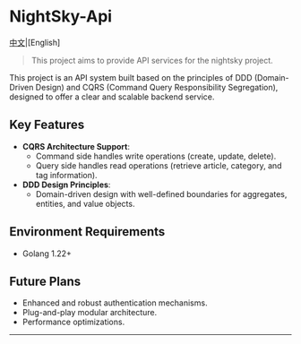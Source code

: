 # NightSky-Api

[中文](./README.MD)|[English]

> This project aims to provide API services for the nightsky project.

This project is an API system built based on the principles of DDD (Domain-Driven Design) and CQRS (Command Query Responsibility Segregation), designed to offer a clear and scalable backend service.

## Key Features
- **CQRS Architecture Support**:
  - Command side handles write operations (create, update, delete).
  - Query side handles read operations (retrieve article, category, and tag information).
- **DDD Design Principles**:
  - Domain-driven design with well-defined boundaries for aggregates, entities, and value objects.

## Environment Requirements
- Golang 1.22+

## Future Plans
- Enhanced and robust authentication mechanisms.
- Plug-and-play modular architecture.
- Performance optimizations.

---